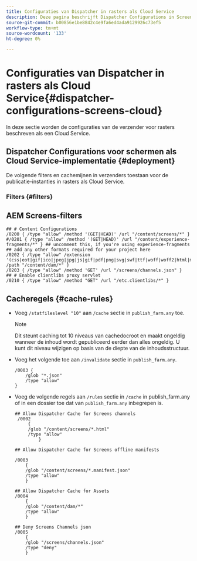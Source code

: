 ```yaml
---
title: Configuraties van Dispatcher in rasters als Cloud Service
description: Deze pagina beschrijft Dispatcher Configurations in Screens als Cloud Service.
source-git-commit: b00856e1be8842c4e9fa6ed4ada9129926c73ef5
workflow-type: tm+mt
source-wordcount: '133'
ht-degree: 0%

---
```



# Configuraties van Dispatcher in rasters als Cloud Service{#dispatcher-configurations-screens-cloud}

In deze sectie worden de configuraties van de verzender voor rasters beschreven als een Cloud Service.

## Dispatcher Configurations voor schermen als Cloud Service-implementatie {#deployment}

De volgende filters en cachemijnen in verzenders toestaan voor de publicatie-instanties in rasters als Cloud Service.

### Filters {#filters}

## AEM Screens-filters

```
## # Content Configurations
/0200 { /type "allow" /method '(GET|HEAD)' /url "/content/screens/*" }
#/0201 { /type "allow" /method '(GET|HEAD)' /url "/content/experience-fragments/*" } ## uncomment this, if you're using experience-fragments
## add any other formats required for your project here
/0202 { /type "allow" /extension '(css|eot|gif|ico|jpeg|jpg|js|gif|pdf|png|svg|swf|ttf|woff|woff2|html|mp4|mov|m4v)' /path "/content/dam/*" }
/0203 { /type "allow" /method 'GET' /url "/screens/channels.json" }
## # Enable clientlibs proxy servlet
/0210 { /type "allow" /method "GET" /url "/etc.clientlibs/*" }
```

## Cacheregels {#cache-rules}

* Voeg `/statfileslevel "10"` aan `/cache` sectie in `publish_farm.any` toe.

   >[!NOTE]
   >Dit steunt caching tot 10 niveaus van cachedocroot en maakt ongeldig wanneer de inhoud wordt gepubliceerd eerder dan alles ongeldig. U kunt dit niveau wijzigen op basis van de diepte van de inhoudsstructuur.

* Voeg het volgende toe aan `/invalidate` sectie in `publish_farm.any`.

   ```
   /0003 {
       /glob "*.json"
       /type "allow"
   }
   ```

* Voeg de volgende regels aan `/rules` sectie in `/cache` in publish_farm.any of in een dossier toe dat van `publish_farm.any` inbegrepen is.

   ```
   ## Allow Dispatcher Cache for Screens channels
    /0002
        {
        /glob "/content/screens/*.html"
        /type "allow"
            }
   
   ## Allow Dispatcher Cache for Screens offline manifests
   
   /0003
       {
       /glob "/content/screens/*.manifest.json"
       /type "allow"
       }
   
   ## Allow Dispatcher Cache for Assets
   /0004
       {
       /glob "/content/dam/*"
       /type "allow"
       }
   
   ## Deny Screens Channels json
   /0005
       {
       /glob "/screens/channels.json"
       /type "deny"
       }
   ```
